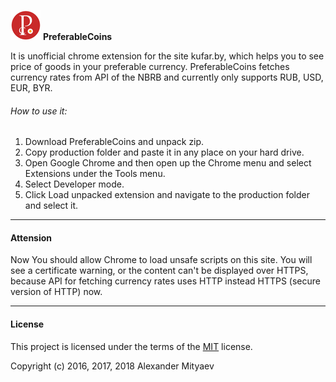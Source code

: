 ![PreferableCoins](source/icon_48.png)   **PreferableCoins**

It is unofficial chrome extension for the site kufar.by, which helps you to see price of goods in your preferable currency. PreferableCoins fetches currency rates from API of the NBRB and currently only supports RUB, USD, EUR, BYR.

###### How to use it:

1. Download PreferableCoins and unpack zip.
2. Copy production folder and paste it in any place on your hard drive.
3. Open Google Chrome and then open up the Chrome menu and select Extensions under the Tools menu.
4. Select Developer mode.
5. Click Load unpacked extension and navigate to the production folder and select it.

***
#### Attension

Now You should allow Chrome to load unsafe scripts on this site. You will see a certificate warning, or  the content can't be displayed over HTTPS, because API for fetching currency rates uses HTTP instead HTTPS (secure version of HTTP) now.

***
#### License

This project is licensed under the terms of the [MIT](https://opensource.org/licenses/MIT) license.

Copyright (c) 2016, 2017, 2018 Alexander Mityaev
